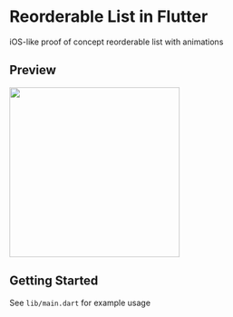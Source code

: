 # Reorderable List in Flutter

iOS-like proof of concept reorderable list with animations

## Preview

<img src="https://i.imgur.com/nuHCTdP.gif" width="300">

## Getting Started

See `lib/main.dart` for example usage
